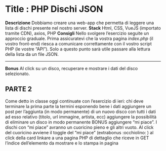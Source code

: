 Title : PHP Dischi JSON
===
**Descrizione**
Dobbiamo creare una web-app che permetta di leggere una lista di dischi presente nel nostro server.
**Stack**
Html, CSS, VueJS (importato tramite CDN), axios, PHP
**Consigli**
Nello svolgere l’esercizio seguite un approccio graduale.
Prima assicuratevi che la vostra pagina *index.php* (il vostro front-end) riesca a comunicare correttamente con il vostro script PHP (le vostre “API”).
Solo a questo punto sarà utile passare alla lettura della lista da un file JSON.
****
**Bonus**
Al click su un disco, recuperare e mostrare i dati del disco selezionato.


## PARTE 2
Come detto in classe oggi continuate con l’esercizio di ieri:
chi deve terminare la prima parte la termini esponendo bene i dati
aggiungere un post per l’aggiunta (in modo permanente) di un nuovo disco con tutti i dati ad esso relativo (titolo, url immagine, artista, ecc)
aggiungere la possibilità di eliminare un disco in modo permanente
BONUS
aggiungere “mi piace”. I dischi con “mi piace” avranno un cuoricino pieno e gli altri vuoto. Al click del cuoricino avviene il toggle del “mi piace”
(extrabonus :occhiolino: ) al click della card linkare a una pagina PHP di dettaglio che riceve in GET l’indice dell’elemento da mostrare e lo stampa in pagina